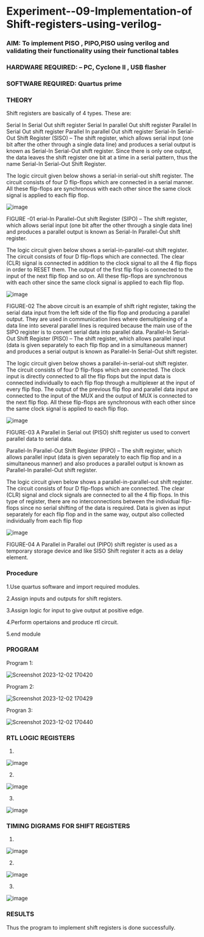 
# Experiment--09-Implementation-of Shift-registers-using-verilog-
### AIM: To implement PISO , PIPO,PISO  using verilog and validating their functionality using their functional tables
### HARDWARE REQUIRED:  – PC, Cyclone II , USB flasher
### SOFTWARE REQUIRED:   Quartus prime
### THEORY 
Shift registers are basically of 4 types. These are:

Serial In Serial Out shift register
Serial In parallel Out shift register
Parallel In Serial Out shift register
Parallel In parallel Out shift register
Serial-In Serial-Out Shift Register (SISO) –
The shift register, which allows serial input (one bit after the other through a single data line) and produces a serial output is known as Serial-In Serial-Out shift register. Since there is only one output, the data leaves the shift register one bit at a time in a serial pattern, thus the name Serial-In Serial-Out Shift Register.

The logic circuit given below shows a serial-in serial-out shift register. The circuit consists of four D flip-flops which are connected in a serial manner. All these flip-flops are synchronous with each other since the same clock signal is applied to each flip flop.

![image](https://user-images.githubusercontent.com/36288975/172337366-540cc45e-11fe-4cce-9503-560dc704bc7d.png)

FIGURE -01 
erial-In Parallel-Out shift Register (SIPO) –
The shift register, which allows serial input (one bit after the other through a single data line) and produces a parallel output is known as Serial-In Parallel-Out shift register.

The logic circuit given below shows a serial-in-parallel-out shift register. The circuit consists of four D flip-flops which are connected. The clear (CLR) signal is connected in addition to the clock signal to all the 4 flip flops in order to RESET them. The output of the first flip flop is connected to the input of the next flip flop and so on. All these flip-flops are synchronous with each other since the same clock signal is applied to each flip flop.

![image](https://user-images.githubusercontent.com/36288975/172337438-03416c7e-7c9d-4939-ba34-c355b9fc79c5.png)

FIGURE-02
The above circuit is an example of shift right register, taking the serial data input from the left side of the flip flop and producing a parallel output. They are used in communication lines where demultiplexing of a data line into several parallel lines is required because the main use of the SIPO register is to convert serial data into parallel data.
Parallel-In Serial-Out Shift Register (PISO) –
The shift register, which allows parallel input (data is given separately to each flip flop and in a simultaneous manner) and produces a serial output is known as Parallel-In Serial-Out shift register.

The logic circuit given below shows a parallel-in-serial-out shift register. The circuit consists of four D flip-flops which are connected. The clock input is directly connected to all the flip flops but the input data is connected individually to each flip flop through a multiplexer at the input of every flip flop. The output of the previous flip flop and parallel data input are connected to the input of the MUX and the output of MUX is connected to the next flip flop. All these flip-flops are synchronous with each other since the same clock signal is applied to each flip flop.

![image](https://user-images.githubusercontent.com/36288975/172337544-1632407f-1743-4b17-b480-00663d01e59f.png)

FIGURE-03
A Parallel in Serial out (PISO) shift register us used to convert parallel data to serial data.

Parallel-In Parallel-Out Shift Register (PIPO) –
The shift register, which allows parallel input (data is given separately to each flip flop and in a simultaneous manner) and also produces a parallel output is known as Parallel-In parallel-Out shift register.

The logic circuit given below shows a parallel-in-parallel-out shift register. The circuit consists of four D flip-flops which are connected. The clear (CLR) signal and clock signals are connected to all the 4 flip flops. In this type of register, there are no interconnections between the individual flip-flops since no serial shifting of the data is required. Data is given as input separately for each flip flop and in the same way, output also collected individually from each flip flop

![image](https://user-images.githubusercontent.com/36288975/172337661-babb1f90-6286-4d14-8cbd-26a380ee085e.png)

FIGURE-04
A Parallel in Parallel out (PIPO) shift register is used as a temporary storage device and like SISO Shift register it acts as a delay element.

### Procedure

1.Use quartus software and import required modules.

2.Assign inputs and outputs for shift registers.

3.Assign logic for input to give output at positive edge.

4.Perform opertaions and produce rtl circuit.

5.end module

### PROGRAM 
Program 1:

![Screenshot 2023-12-02 170420](https://github.com/Devadhaarini/Exercise-09-Shift-registers-using-verilog-/assets/145796552/17f1c4d9-497e-48d0-b533-a4b3f22375f0)

Program 2:

![Screenshot 2023-12-02 170429](https://github.com/Devadhaarini/Exercise-09-Shift-registers-using-verilog-/assets/145796552/c989a2eb-4601-470f-8eef-05f1764f9c0b)

Progran 3:

![Screenshot 2023-12-02 170440](https://github.com/Devadhaarini/Exercise-09-Shift-registers-using-verilog-/assets/145796552/2d59f464-4588-4039-bc4d-9b812652218b)

### RTL LOGIC  REGISTERS   
1.

![image](https://github.com/Devadhaarini/Exercise-09-Shift-registers-using-verilog-/assets/145796552/cc3ee6e6-9c91-42e9-a5ad-c1354b48fb19)

2.

![image](https://github.com/Devadhaarini/Exercise-09-Shift-registers-using-verilog-/assets/145796552/50f4a0c2-45ef-48a5-8636-77980ff9bf22)

3.

![image](https://github.com/Devadhaarini/Exercise-09-Shift-registers-using-verilog-/assets/145796552/ec54674f-6ea1-4237-803a-bd15ed39187c)

### TIMING DIGRAMS FOR SHIFT REGISTERS
1.

![image](https://github.com/Devadhaarini/Exercise-09-Shift-registers-using-verilog-/assets/145796552/38cd73bc-db94-4395-b41d-c81cb43b9ed7)

2.

![image](https://github.com/Devadhaarini/Exercise-09-Shift-registers-using-verilog-/assets/145796552/b0058539-829b-42ac-b12d-bb1dd3d2913f)

3.

![image](https://github.com/Devadhaarini/Exercise-09-Shift-registers-using-verilog-/assets/145796552/e3bf556a-90df-455e-a734-195f87c11a51)

### RESULTS 
Thus the program to implement shift registers is done successfully.
